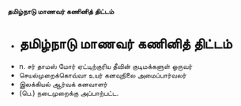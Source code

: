 **தமிழ்நாடு மாணவர் கணினித் திட்டம்**
- # தமிழ்நாடு மாணவர் கணினித் திட்டம்
- n. சர் தாமஸ் மோர் ஏட்டிற்குரிய தீவின் குடிமக்களுள் ஒருவர்
- செயல்முறைக்கொவ்வா உயர் கனவுநிலை  அமைப்பார்வலர்
- இலக்கியல் ஆர்வக் கனவாளர்
- (பெ.) நடைமுறைக்கு அப்பாற்பட்ட.

